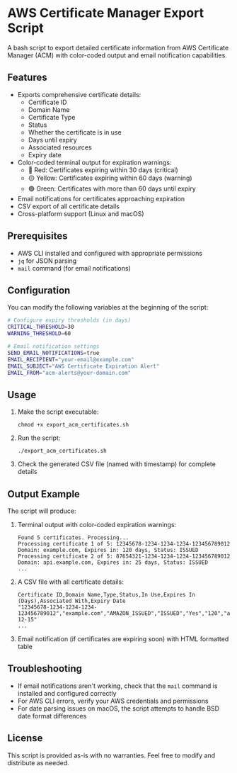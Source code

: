 # AWS Certificate Manager Export Script

A bash script to export detailed certificate information from AWS Certificate Manager (ACM) with color-coded output and email notification capabilities.

## Features

- Exports comprehensive certificate details:
  - Certificate ID
  - Domain Name
  - Certificate Type
  - Status
  - Whether the certificate is in use
  - Days until expiry
  - Associated resources
  - Expiry date
- Color-coded terminal output for expiration warnings:
  - 🔴 Red: Certificates expiring within 30 days (critical)
  - 🟡 Yellow: Certificates expiring within 60 days (warning)
  - 🟢 Green: Certificates with more than 60 days until expiry
- Email notifications for certificates approaching expiration
- CSV export of all certificate details
- Cross-platform support (Linux and macOS)

## Prerequisites

- AWS CLI installed and configured with appropriate permissions
- `jq` for JSON parsing
- `mail` command (for email notifications)

## Configuration

You can modify the following variables at the beginning of the script:

```bash
# Configure expiry thresholds (in days)
CRITICAL_THRESHOLD=30
WARNING_THRESHOLD=60

# Email notification settings
SEND_EMAIL_NOTIFICATIONS=true
EMAIL_RECIPIENT="your-email@example.com"
EMAIL_SUBJECT="AWS Certificate Expiration Alert"
EMAIL_FROM="acm-alerts@your-domain.com"
```

## Usage

1. Make the script executable:
   ```
   chmod +x export_acm_certificates.sh
   ```

2. Run the script:
   ```
   ./export_acm_certificates.sh
   ```

3. Check the generated CSV file (named with timestamp) for complete details

## Output Example

The script will produce:

1. Terminal output with color-coded expiration warnings:
   ```
   Found 5 certificates. Processing...
   Processing certificate 1 of 5: 12345678-1234-1234-1234-123456789012
   Domain: example.com, Expires in: 120 days, Status: ISSUED
   Processing certificate 2 of 5: 87654321-1234-1234-1234-123456789012
   Domain: api.example.com, Expires in: 25 days, Status: ISSUED
   ...
   ```

2. A CSV file with all certificate details:
   ```
   Certificate ID,Domain Name,Type,Status,In Use,Expires In (Days),Associated With,Expiry Date
   "12345678-1234-1234-1234-123456789012","example.com","AMAZON_ISSUED","ISSUED","Yes","120","arn:aws:elasticloadbalancing...,arn:aws:cloudfront...","2023-12-15"
   ...
   ```

3. Email notification (if certificates are expiring soon) with HTML formatted table

## Troubleshooting

- If email notifications aren't working, check that the `mail` command is installed and configured correctly
- For AWS CLI errors, verify your AWS credentials and permissions
- For date parsing issues on macOS, the script attempts to handle BSD date format differences

## License

This script is provided as-is with no warranties. Feel free to modify and distribute as needed.
